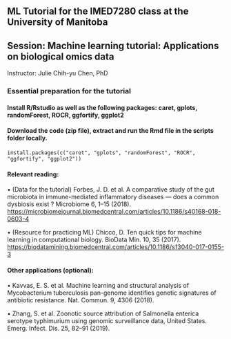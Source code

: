 ## ML Tutorial for the IMED7280 class at the University of Manitoba

## Session: Machine learning tutorial: Applications on biological omics data

Instructor: Julie Chih-yu Chen, PhD



### Essential preparation for the tutorial
#### Install R/Rstudio as well as the following packages: caret, gplots, randomForest, ROCR, ggfortify, ggplot2
#### Download the code (zip file), extract and run the Rmd file in the scripts folder locally.
```
install.packages(c("caret", "gplots", "randomForest", "ROCR", "ggfortify", "ggplot2"))
```

#### Relevant reading:

•	(Data for the tutorial) Forbes, J. D. et al. A comparative study of the gut microbiota in immune-mediated inflammatory diseases — does a common dysbiosis exist ? Microbiome 6, 1–15 (2018). https://microbiomejournal.biomedcentral.com/articles/10.1186/s40168-018-0603-4

•	(Resource for practicing ML) Chicco, D. Ten quick tips for machine learning in computational biology. BioData Min. 10, 35 (2017). https://biodatamining.biomedcentral.com/articles/10.1186/s13040-017-0155-3

#### Other applications (optional):

•	Kavvas, E. S. et al. Machine learning and structural analysis of Mycobacterium tuberculosis pan-genome identifies genetic signatures of antibiotic resistance. Nat. Commun. 9, 4306 (2018).

•	Zhang, S. et al. Zoonotic source attribution of Salmonella enterica serotype typhimurium using genomic surveillance data, United States. Emerg. Infect. Dis. 25, 82–91 (2019).

